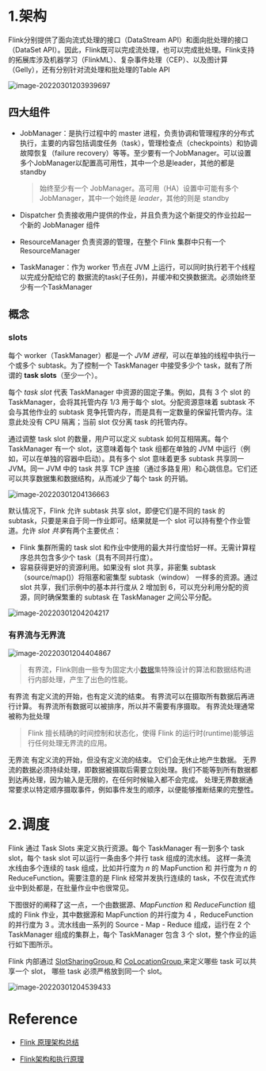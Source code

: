 



# 1.架构





Flink分别提供了面向流式处理的接口（DataStream API）和面向批处理的接口（DataSet API）。因此，Flink既可以完成流处理，也可以完成批处理。Flink支持的拓展库涉及机器学习（FlinkML）、复杂事件处理（CEP）、以及图计算（Gelly），还有分别针对流处理和批处理的Table API

![image-20220301203939697](C:\Users\wangzhou\AppData\Roaming\Typora\typora-user-images\image-20220301203939697.png)





## 四大组件

- JobManager：是执行过程中的 master 进程，负责协调和管理程序的分布式执行，主要的内容包括调度任务（task），管理检查点（checkpoints）和协调故障恢复（failure recovery）等等。至少要有一个JobManager。可以设置多个JobManager以配置高可用性，其中一个总是leader，其他的都是standby

  > 始终至少有一个 JobManager。高可用（HA）设置中可能有多个 JobManager，其中一个始终是 *leader*，其他的则是 standby

- Dispatcher 负责接收用户提供的作业，并且负责为这个新提交的作业拉起一个新的 JobManager 组件

- ResourceManager 负责资源的管理，在整个 Flink 集群中只有一个 ResourceManager

- TaskManager：作为 worker 节点在 JVM 上运行，可以同时执行若干个线程以完成分配给它的 数据流的task(子任务)，并缓冲和交换数据流。必须始终至少有一个TaskManager

 



## 概念

### slots

每个 worker（TaskManager）都是一个 *JVM 进程*，可以在单独的线程中执行一个或多个 subtask。为了控制一个 TaskManager 中接受多少个 task，就有了所谓的 **task slots**（至少一个）。

每个 *task slot* 代表 TaskManager 中资源的固定子集。例如，具有 3 个 slot 的 TaskManager，会将其托管内存 1/3 用于每个 slot。分配资源意味着 subtask 不会与其他作业的 subtask 竞争托管内存，而是具有一定数量的保留托管内存。注意此处没有 CPU 隔离；当前 slot 仅分离 task 的托管内存。

通过调整 task slot 的数量，用户可以定义 subtask 如何互相隔离。每个 TaskManager 有一个 slot，这意味着每个 task 组都在单独的 JVM 中运行（例如，可以在单独的容器中启动）。具有多个 slot 意味着更多 subtask 共享同一 JVM。同一 JVM 中的 task 共享 TCP 连接（通过多路复用）和心跳信息。它们还可以共享数据集和数据结构，从而减少了每个 task 的开销。

![image-20220301204136663](C:\Users\wangzhou\AppData\Roaming\Typora\typora-user-images\image-20220301204136663.png)

默认情况下，Flink 允许 subtask 共享 slot，即便它们是不同的 task 的 subtask，只要是来自于同一作业即可。结果就是一个 slot 可以持有整个作业管道。允许 *slot 共享*有两个主要优点：

- Flink 集群所需的 task slot 和作业中使用的最大并行度恰好一样。无需计算程序总共包含多少个 task（具有不同并行度）。
- 容易获得更好的资源利用。如果没有 slot 共享，非密集 subtask（source/map()）将阻塞和密集型 subtask（window） 一样多的资源。通过 slot 共享，我们示例中的基本并行度从 2 增加到 6，可以充分利用分配的资源，同时确保繁重的 subtask 在 TaskManager 之间公平分配。

![image-20220301204204217](C:\Users\wangzhou\AppData\Roaming\Typora\typora-user-images\image-20220301204204217.png)

### 有界流与无界流

![image-20220301204404867](C:\Users\wangzhou\AppData\Roaming\Typora\typora-user-images\image-20220301204404867.png)

> 有界流，Flink则由一些专为固定大小[数据](https://so.csdn.net/so/search?q=数据&spm=1001.2101.3001.7020)集特殊设计的算法和数据结构进行内部处理，产生了出色的性能。

有界流
有定义流的开始，也有定义流的结束。
有界流可以在摄取所有数据后再进行计算。
有界流所有数据可以被排序，所以并不需要有序摄取。
有界流处理通常被称为批处理

> Flink 擅长精确的时间控制和状态化，使得 Flink 的运行时(runtime)能够运行任何处理无界流的应用。

无界流
有定义流的开始，但没有定义流的结束。
它们会无休止地产生数据。
无界流的数据必须持续处理，即数据被摄取后需要立刻处理。我们不能等到所有数据都到达再处理，因为输入是无限的，在任何时候输入都不会完成。
处理无界数据通常要求以特定顺序摄取事件，例如事件发生的顺序，以便能够推断结果的完整性。



# 2.调度

Flink 通过 Task Slots 来定义执行资源。每个 TaskManager 有一到多个 task slot，每个 task slot 可以运行一条由多个并行 task 组成的流水线。 这样一条流水线由多个连续的 task 组成，比如并行度为 *n* 的 MapFunction 和 并行度为 *n* 的 ReduceFunction。需要注意的是 Flink 经常并发执行连续的 task，不仅在流式作业中到处都是，在批量作业中也很常见。

下图很好的阐释了这一点，一个由数据源、*MapFunction* 和 *ReduceFunction* 组成的 Flink 作业，其中数据源和 MapFunction 的并行度为 4 ，ReduceFunction 的并行度为 3 。流水线由一系列的 Source - Map - Reduce 组成，运行在 2 个 TaskManager 组成的集群上，每个 TaskManager 包含 3 个 slot，整个作业的运行如下图所示。

Flink 内部通过 [SlotSharingGroup ](https://github.com/apache/flink/blob/release-1.14//flink-runtime/src/main/java/org/apache/flink/runtime/jobmanager/scheduler/SlotSharingGroup.java)和 [CoLocationGroup ](https://github.com/apache/flink/blob/release-1.14//flink-runtime/src/main/java/org/apache/flink/runtime/jobmanager/scheduler/CoLocationGroup.java)来定义哪些 task 可以共享一个 slot， 哪些 task 必须严格放到同一个 slot。

![image-20220301204539433](C:\Users\wangzhou\AppData\Roaming\Typora\typora-user-images\image-20220301204539433.png)











# Reference

- [Flink 原理架构总结](https://blog.csdn.net/u013560925/article/details/91381822)

- [Flink架构和执行原理](https://zhuanlan.zhihu.com/p/137055447)